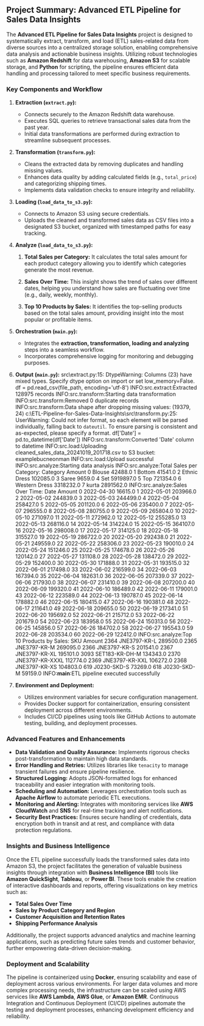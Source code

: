## **Project Summary: Advanced ETL Pipeline for Sales Data Insights**

The **Advanced ETL Pipeline for Sales Data Insights** project is designed to systematically extract, transform, and load (ETL) sales-related data from diverse sources into a centralized storage solution, enabling comprehensive data analysis and actionable business insights. Utilizing robust technologies such as **Amazon Redshift** for data warehousing, **Amazon S3** for scalable storage, and **Python** for scripting, the pipeline ensures efficient data handling and processing tailored to meet specific business requirements.

### **Key Components and Workflow**

1. **Extraction (`extract.py`):**
   - Connects securely to the Amazon Redshift data warehouse.
   - Executes SQL queries to retrieve transactional sales data from the past year.
   - Initial data transformations are performed during extraction to streamline subsequent processes.

2. **Transformation (`transform.py`):**
   - Cleans the extracted data by removing duplicates and handling missing values.
   - Enhances data quality by adding calculated fields (e.g., `total_price`) and categorizing shipping times.
   - Implements data validation checks to ensure integrity and reliability.

3. **Loading (`load_data_to_s3.py`):**
   - Connects to Amazon S3 using secure credentials.
   - Uploads the cleaned and transformed sales data as CSV files into a designated S3 bucket, organized with timestamped paths for easy tracking.

3. **Analyze (`load_data_to_s3.py`):**
   1. **Total Sales per Category:** It calculates the total sales amount for each product category allowing you to identify which categories generate the most revenue.

   2. **Sales Over Time:** This insight shows the trend of sales over different dates, helping you understand how sales are fluctuating over time (e.g., daily, weekly, monthly).

   3. **Top 10 Products by Sales:** It identifies the top-selling products based on the total sales amount, providing insight into the most popular or profitable items.

4. **Orchestration (`main.py`):**
   - Integrates the **extraction, transformation, loading and analyzing** steps into a seamless workflow.
   - Incorporates comprehensive logging for monitoring and debugging purposes.


6. **Output (`main.py`):**
      src\extract.py:15: DtypeWarning: Columns (23) have mixed types. Specify dtype option on import or set low_memory=False.
      df = pd.read_csv(file_path, encoding='utf-8')
      INFO:src.extract:Extracted 128975 records
      INFO:src.transform:Starting data transformation
      INFO:src.transform:Removed 0 duplicate records
      INFO:src.transform:Data shape after dropping missing values: (19379, 24)
      c:\ETL-Pipeline-for-Sales-Data-Insights\src\transform.py:25: UserWarning: Could not infer format, so each element will be parsed individually, falling back to `dateutil`. To ensure parsing is consistent and as-expected, please specify a format.
      df['Date'] = pd.to_datetime(df['Date'])
      INFO:src.transform:Converted 'Date' column to datetime
      INFO:src.load:Uploading cleaned_sales_data_20241019_201718.csv to S3 bucket: examplebucneonman
      INFO:src.load:Upload successful
      INFO:src.analyze:Starting data analysis
      INFO:src.analyze:Total Sales per Category:
            Category     Amount
      0         Blouse    42488.0
      1         Bottom    41541.0
      2   Ethnic Dress   102085.0
      3          Saree     9659.0
      4            Set  5919897.0
      5            Top   721354.0
      6  Western Dress  3318232.0
      7          kurta  2891562.0
      INFO:src.analyze:Sales Over Time:
               Date    Amount
      0  2022-04-30   16615.0
      1  2022-05-01  203966.0
      2  2022-05-02  244839.0
      3  2022-05-03  244499.0
      4  2022-05-04  258427.0
      5  2022-05-05  201120.0
      6  2022-05-06  235400.0
      7  2022-05-07  296555.0
      8  2022-05-08  280755.0
      9  2022-05-09  265804.0
      10 2022-05-10  271097.0
      11 2022-05-11  272962.0
      12 2022-05-12  255285.0
      13 2022-05-13  268116.0
      14 2022-05-14  314224.0
      15 2022-05-15  364107.0
      16 2022-05-16  298008.0
      17 2022-05-17  314125.0
      18 2022-05-18  315527.0
      19 2022-05-19  286722.0
      20 2022-05-20  292438.0
      21 2022-05-21  249559.0
      22 2022-05-22  258306.0
      23 2022-05-23  190010.0
      24 2022-05-24  151246.0
      25 2022-05-25  174678.0
      26 2022-05-26  120142.0
      27 2022-05-27  131108.0
      28 2022-05-28  138472.0
      29 2022-05-29  152400.0
      30 2022-05-30  171888.0
      31 2022-05-31  193515.0
      32 2022-06-01  217498.0
      33 2022-06-02  216599.0
      34 2022-06-03  167394.0
      35 2022-06-04  182631.0
      36 2022-06-05  207339.0
      37 2022-06-06  217930.0
      38 2022-06-07  231410.0
      39 2022-06-08  207200.0
      40 2022-06-09  199320.0
      41 2022-06-10  186489.0
      42 2022-06-11  179001.0
      43 2022-06-12  223589.0
      44 2022-06-13  190787.0
      45 2022-06-14  178882.0
      46 2022-06-15  180415.0
      47 2022-06-16  190381.0
      48 2022-06-17  211641.0
      49 2022-06-18  209655.0
      50 2022-06-19  217341.0
      51 2022-06-20  195692.0
      52 2022-06-21  215712.0
      53 2022-06-22  201679.0
      54 2022-06-23  183958.0
      55 2022-06-24  150313.0
      56 2022-06-25  145856.0
      57 2022-06-26  184702.0
      58 2022-06-27  195543.0
      59 2022-06-28  203534.0
      60 2022-06-29  122412.0
      INFO:src.analyze:Top 10 Products by Sales:
                        SKU    Amount
      2364     JNE3797-KR-L  289500.0
      2365     JNE3797-KR-M  269095.0
      2366     JNE3797-KR-S  201541.0
      2367    JNE3797-KR-XL  195101.0
      3093   SET183-KR-DH-M  134343.0
      2370  JNE3797-KR-XXXL  112774.0
      2369   JNE3797-KR-XXL  106272.0
      2368    JNE3797-KR-XS  104803.0
      619       J0230-SKD-S   73269.0
      618       J0230-SKD-M   59159.0
      INFO:__main__:ETL pipeline executed successfully

5. **Environment and Deployment:**
   - Utilizes environment variables for secure configuration management.
   - Provides Docker support for containerization, ensuring consistent deployment across different environments.
   - Includes CI/CD pipelines using tools like GitHub Actions to automate testing, building, and deployment processes.

### **Advanced Features and Enhancements**

- **Data Validation and Quality Assurance:** Implements rigorous checks post-transformation to maintain high data standards.
- **Error Handling and Retries:** Utilizes libraries like `tenacity` to manage transient failures and ensure pipeline resilience.
- **Structured Logging:** Adopts JSON-formatted logs for enhanced traceability and easier integration with monitoring tools.
- **Scheduling and Automation:** Leverages orchestration tools such as **Apache Airflow** to automate periodic ETL executions.
- **Monitoring and Alerting:** Integrates with monitoring services like **AWS CloudWatch** and **SNS** for real-time tracking and alert notifications.
- **Security Best Practices:** Ensures secure handling of credentials, data encryption both in transit and at rest, and compliance with data protection regulations.

### **Insights and Business Intelligence**

Once the ETL pipeline successfully loads the transformed sales data into Amazon S3, the project facilitates the generation of valuable business insights through integration with **Business Intelligence (BI)** tools like **Amazon QuickSight**, **Tableau**, or **Power BI**. These tools enable the creation of interactive dashboards and reports, offering visualizations on key metrics such as:

- **Total Sales Over Time**
- **Sales by Product Category and Region**
- **Customer Acquisition and Retention Rates**
- **Shipping Performance Analysis**

Additionally, the project supports advanced analytics and machine learning applications, such as predicting future sales trends and customer behavior, further empowering data-driven decision-making.

### **Deployment and Scalability**

The pipeline is containerized using **Docker**, ensuring scalability and ease of deployment across various environments. For larger data volumes and more complex processing needs, the infrastructure can be scaled using AWS services like **AWS Lambda**, **AWS Glue**, or **Amazon EMR**. Continuous Integration and Continuous Deployment (CI/CD) pipelines automate the testing and deployment processes, enhancing development efficiency and reliability.
